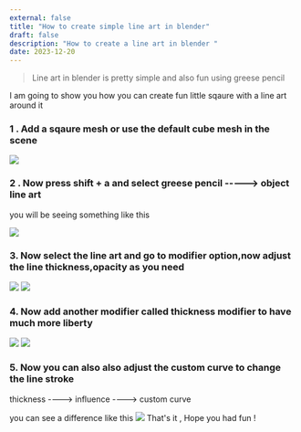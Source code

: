 ```yaml
---
external: false
title: "How to create simple line art in blender"
draft: false
description: "How to create a line art in blender "
date: 2023-12-20
---
```


> Line art in blender is pretty simple and also fun using greese pencil

I am going to show you how you can create fun little sqaure with a line art around it

### 1 . Add a sqaure mesh or use the default cube mesh in the scene

![](/images/lineartpost/default.png)

### 2 . Now press shift + a and select greese pencil -----> object line art

you will be seeing something like this

![](/images/lineartpost/thickness.png)

### 3. Now select the line art and go to modifier option,now adjust the line thickness,opacity as you need

![](/images/lineartpost/select.png)
![](/images/lineartpost/thicknessa.png)

### 4. Now add another modifier called thickness modifier to have much more liberty

![](/images/lineartpost/thickness-modifier.png)
![](/images/lineartpost/thick.png)

### 5. Now you can also also adjust the custom curve to change the line stroke

thickness ----> influence ----> custom curve

you can see a difference like this
![](/images/lineartpost/compare.jpg)
That's it , Hope you had fun !
